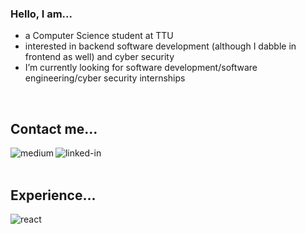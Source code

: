 ### Hello, I am...
- a Computer Science student at TTU
- interested in backend software development (although I dabble in frontend as well) and cyber security
- I’m currently looking for software development/software engineering/cyber security internships
<br>

## Contact me...
[<img align="left" alt="medium" src="https://img.shields.io/badge/gmail-%2312100E.svg?&style=for-the-badge&logo=gmail&logoColor=blue" />](mailto:ortegamaxwell@gmail.com)
[<img align="left" alt="linked-in" src="https://img.shields.io/badge/linkedin-%230077B5.svg?&style=for-the-badge&logo=linkedin&logoColor=white" />](https://www.linkedin.com/in/maxwell-ortega-b4601a180/)

<br>
<br>

## Experience...
<img align="left" alt="react" src="https://img.shields.io/badge/react%20-%2320232a.svg?&style=for-the-badge&logo=react&logoColor=%2361DAFB" />
